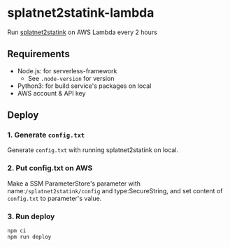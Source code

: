 # splatnet2statink-lambda

Run [splatnet2statink](https://github.com/frozenpandaman/splatnet2statink) on AWS Lambda every 2 hours

## Requirements
* Node.js: for serverless-framework
  - See `.node-version` for version
* Python3: for build service's packages on local
* AWS account & API key

## Deploy
### 1. Generate `config.txt`
Generate `config.txt` with running splatnet2statink on local.

### 2. Put config.txt on AWS
Make a SSM ParameterStore's parameter with name:`/splatnet2statink/config` and type:SecureString,
and set content of `config.txt` to parameter's value.

### 3. Run deploy
```
npm ci
npm run deploy
```
